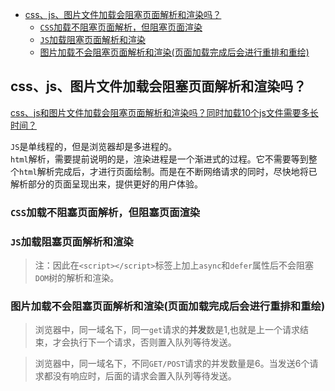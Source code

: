 <!-- TOC -->

- [css、js、图片文件加载会阻塞页面解析和渲染吗？](#cssjs图片文件加载会阻塞页面解析和渲染吗)
  - [`CSS`加载不阻塞页面解析，但阻塞页面渲染](#css加载不阻塞页面解析但阻塞页面渲染)
  - [`JS`加载阻塞页面解析和渲染](#js加载阻塞页面解析和渲染)
  - [图片加载不会阻塞页面解析和渲染(页面加载完成后会进行重排和重绘)](#图片加载不会阻塞页面解析和渲染页面加载完成后会进行重排和重绘)

<!-- /TOC -->
## css、js、图片文件加载会阻塞页面解析和渲染吗？   
[css、js和图片文件加载会阻塞页面解析和渲染吗？同时加载10个js文件需要多长时间？](https://juejin.cn/post/7011377094156353567)  

`JS`是单线程的，但是浏览器却是多进程的。   
`html`解析，需要提前说明的是，渲染进程是一个渐进式的过程。它不需要等到整个`html`解析完成后，才进行页面绘制。而是在不断网络请求的同时，尽快地将已解析部分的页面呈现出来，提供更好的用户体验。   

### `CSS`加载不阻塞页面解析，但阻塞页面渲染   
### `JS`加载阻塞页面解析和渲染   

> 注：因此在`<script></script>`标签上加上`async`和`defer`属性后不会阻塞`DOM`树的解析和渲染。   

### 图片加载不会阻塞页面解析和渲染(页面加载完成后会进行重排和重绘)   

> 浏览器中，同一域名下，同一`get`请求的**并发**数是1,也就是上一个请求结束，才会执行下一个请求，否则置入队列等待发送。  
   
> 浏览器中，同一域名下，不同`GET/POST`请求的并发数量是6。当发送6个请求都没有响应时，后面的请求会置入队列等待发送。
